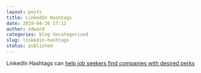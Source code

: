 ```yaml
---
layout: posts
title: LinkedIn Hashtags
date: 2019-04-26 17:12
author: edward
categories: blog Uncategorized
slug: linkedin-hashtags
status: published
---
```


LinkedIn Hashtags can [help job seekers find companies with desired perks](https://www.cnbc.com/2019/01/02/this-1-new-linkedin-feature-can-help-you-find-your-dream-job.html)




